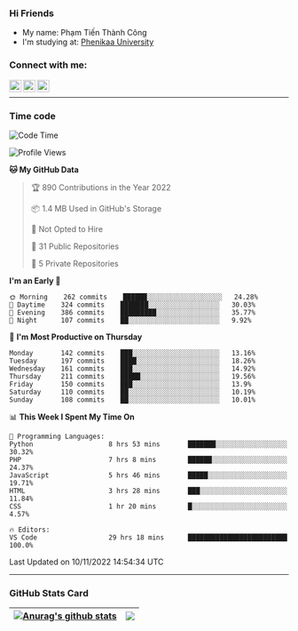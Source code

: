 ### Hi Friends

- My name: Phạm Tiến Thành Công
- I'm studying at: [Phenikaa University]


### Connect with me:
[<img align="left" alt="PhamTienThanhCong | Facebook" width="22px" src="https://upload.wikimedia.org/wikipedia/commons/thumb/1/16/Facebook-icon-1.png/640px-Facebook-icon-1.png" />][facebook]
[<img align="left" alt="PhamTienThanhCong | Zalo" width="22px" src="https://www.anphatpc.com.vn/template/anphat_2020v2/images/icon-zalo.jpg" />][zalo]
[<img align="left" alt="PhamTienThanhCong | LinkedIn" width="22px" src="https://cdn3.iconfinder.com/data/icons/inficons/512/linkedin.png" />][linkedin]

<br />

---

### Time code

<!--START_SECTION:waka-->
![Code Time](http://img.shields.io/badge/Code%20Time-694%20hrs%2029%20mins-blue)

![Profile Views](http://img.shields.io/badge/Profile%20Views-32-blue)

**🐱 My GitHub Data** 

> 🏆 890 Contributions in the Year 2022
 > 
> 📦 1.4 MB Used in GitHub's Storage 
 > 
> 🚫 Not Opted to Hire
 > 
> 📜 31 Public Repositories 
 > 
> 🔑 5 Private Repositories  
 > 
**I'm an Early 🐤** 

```text
🌞 Morning    262 commits    ██████░░░░░░░░░░░░░░░░░░░   24.28% 
🌆 Daytime    324 commits    ███████░░░░░░░░░░░░░░░░░░   30.03% 
🌃 Evening    386 commits    █████████░░░░░░░░░░░░░░░░   35.77% 
🌙 Night      107 commits    ██░░░░░░░░░░░░░░░░░░░░░░░   9.92%

```
📅 **I'm Most Productive on Thursday** 

```text
Monday       142 commits    ███░░░░░░░░░░░░░░░░░░░░░░   13.16% 
Tuesday      197 commits    ████░░░░░░░░░░░░░░░░░░░░░   18.26% 
Wednesday    161 commits    ███░░░░░░░░░░░░░░░░░░░░░░   14.92% 
Thursday     211 commits    █████░░░░░░░░░░░░░░░░░░░░   19.56% 
Friday       150 commits    ███░░░░░░░░░░░░░░░░░░░░░░   13.9% 
Saturday     110 commits    ██░░░░░░░░░░░░░░░░░░░░░░░   10.19% 
Sunday       108 commits    ██░░░░░░░░░░░░░░░░░░░░░░░   10.01%

```


📊 **This Week I Spent My Time On** 

```text
💬 Programming Languages: 
Python                   8 hrs 53 mins       ███████░░░░░░░░░░░░░░░░░░   30.32% 
PHP                      7 hrs 8 mins        ██████░░░░░░░░░░░░░░░░░░░   24.37% 
JavaScript               5 hrs 46 mins       █████░░░░░░░░░░░░░░░░░░░░   19.71% 
HTML                     3 hrs 28 mins       ███░░░░░░░░░░░░░░░░░░░░░░   11.84% 
CSS                      1 hr 20 mins        █░░░░░░░░░░░░░░░░░░░░░░░░   4.57%

🔥 Editors: 
VS Code                  29 hrs 18 mins      █████████████████████████   100.0%

```


 Last Updated on 10/11/2022 14:54:34 UTC
<!--END_SECTION:waka-->

---

### GitHub Stats Card

| <a href="https://github.com/phamtienthanhcong"><img align="center" src="https://github-readme-stats.vercel.app/api?username=PhamTienThanhCong&show_icons=true&include_all_commits=true&theme=buefy&hide_border=true&theme=ocean_dark" alt="Anurag's github stats" /></a> | <a href="https://github.com/phamtienthanhcong"><img align="center" src="https://github-readme-stats.vercel.app/api/top-langs/?username=PhamTienThanhCong&layout=compact&theme=buefy&hide_border=true&theme=ocean_dark" /></a> |
| ------------- | ------------- |

[Phenikaa University]: https://phenikaa-uni.edu.vn/vi
[facebook]: https://www.facebook.com/phamtienthanhcong
[linkedin]: https://linkedin.com/in/phamtienthanhcong
[zalo]: https://zalo.me/0396396332
[tiktok]: https://www.tiktok.com/@phamtienthanhcong
[web]: https://github.com/PhamTienThanhCong/web_dev
[min project]: https://github.com/PhamTienThanhCong/Project-Of-Web
[c and cpp]: https://github.com/PhamTienThanhCong/Code_C_and_Cpro
[python]: https://github.com/PhamTienThanhCong/Python_beginer
